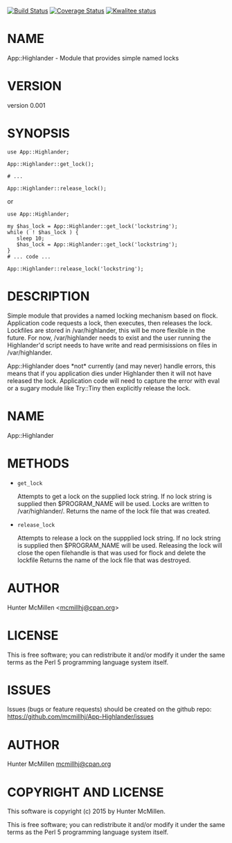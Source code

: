 [![Build Status](https://travis-ci.org/mcmillhj/App-Highlander.svg?branch=master)](https://travis-ci.org/mcmillhj/App-Highlander)
[![Coverage Status](https://coveralls.io/repos/mcmillhj/App-Highlander/badge.svg?branch=master)](https://coveralls.io/r/mcmillhj/App-Highlander?branch=master)
[![Kwalitee status](http://cpants.cpanauthors.org/dist/App-Highlander.png)](http://cpants.charsbar.org/dist/overview/App-Highlander)

# NAME

App::Highlander - Module that provides simple named locks

# VERSION

version 0.001

# SYNOPSIS

    use App::Highlander; 

    App::Highlander::get_lock();

    # ...

    App::Highlander::release_lock(); 

or 

    use App::Highlander; 

    my $has_lock = App::Highlander::get_lock('lockstring');
    while ( ! $has_lock ) {
       sleep 10;
       $has_lock = App::Highlander::get_lock('lockstring');
    }
    # ... code ...

    App::Highlander::release_lock('lockstring');

# DESCRIPTION

Simple module that provides a named locking mechanism based on flock. Application code requests a lock, then executes, then releases the lock. Lockfiles are stored in /var/highlander, this will be more flexible in the future. For now, /var/highlander needs to exist and the user running the Highlander'd script needs to have write and read permisissions on files in /var/highlander.

App::Highlander does \*not\* currently (and may never) handle errors, this means that if you application dies under Highlander then it will not have released the lock. Application code will need to capture the error with eval or a sugary module like Try::Tiny then explicitly release the lock.

# NAME

App::Highlander

# METHODS 

- `get_lock`

    Attempts to get a lock on the supplied lock string. If no lock string is supplied then $PROGRAM\_NAME will be used. Locks are written to /var/highlander/.
    Returns the name of the lock file that was created.

- `release_lock`

    Attempts to release a lock on the suppplied lock string. If no lock string is supplied then $PROGRAM\_NAME will be used. Releasing the lock will close the open filehandle is that was used for flock and delete the lockfile
    Returns the name of the lock file that was destroyed.

# AUTHOR

Hunter McMillen &lt;mcmillhj@cpan.org>

# LICENSE

This is free software; you can redistribute it and/or modify it under the same terms as the Perl 5 programming language system itself.

# ISSUES

Issues (bugs or feature requests) should be created on the github repo: https://github.com/mcmillhj/App-Highlander/issues

# AUTHOR

Hunter McMillen <mcmillhj@cpan.org>

# COPYRIGHT AND LICENSE

This software is copyright (c) 2015 by Hunter McMillen.

This is free software; you can redistribute it and/or modify it under
the same terms as the Perl 5 programming language system itself.
